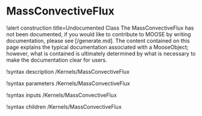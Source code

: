 <!-- MOOSE Documentation Stub: Remove this when content is added. -->

# MassConvectiveFlux

!alert construction title=Undocumented Class
The MassConvectiveFlux has not been documented, if you would like to contribute to MOOSE by
writing documentation, please see [/generate.md]. The content contained on this page explains
the typical documentation associated with a MooseObject; however, what is contained is ultimately
determined by what is necessary to make the documentation clear for users.

!syntax description /Kernels/MassConvectiveFlux

!syntax parameters /Kernels/MassConvectiveFlux

!syntax inputs /Kernels/MassConvectiveFlux

!syntax children /Kernels/MassConvectiveFlux
